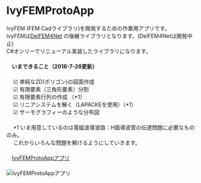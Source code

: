 ﻿IvyFEMProtoApp  
==============  

IvyFEM (FEM Cadライブラリ)を開発するための作業用アプリです。  
IvyFEMは[DelFEM4Net](https://code.google.com/p/delfem4net/) の後継ライブラリとなります。(DelFEM4Netは開発中止)  
C#オンリーでリニューアル実装したライブラリになります。  
　  
　**いまできること（2018-7-28更新）**  
　  
　  ☑ 単純な2D(ポリゴン)の図面作成  
　  ☑ 有限要素（三角形要素）分割  
　  ☑ 有限要素行列の作成 （*1）  
　  ☑ リニアシステムを解く（LAPACKEを使用）（*1）  
　  ☑ サーモグラフィーのような分布図  
　  
　  *1 いま用意しているのは電磁波導波路：H面導波管の伝達問題に必要なもののみ。  
　     これからいろんな問題を解けるようにしていきます。  
　  
　[IvyFEMProtoAppアプリ](https://github.com/ryujimiya/IvyFEMProtoApp/blob/master/publish/)  
　  
![IvyFEMProtoAppアプリ](https://pbs.twimg.com/media/DjHvvKfUcAEMU_H.jpg)  
　  
　  
　  
